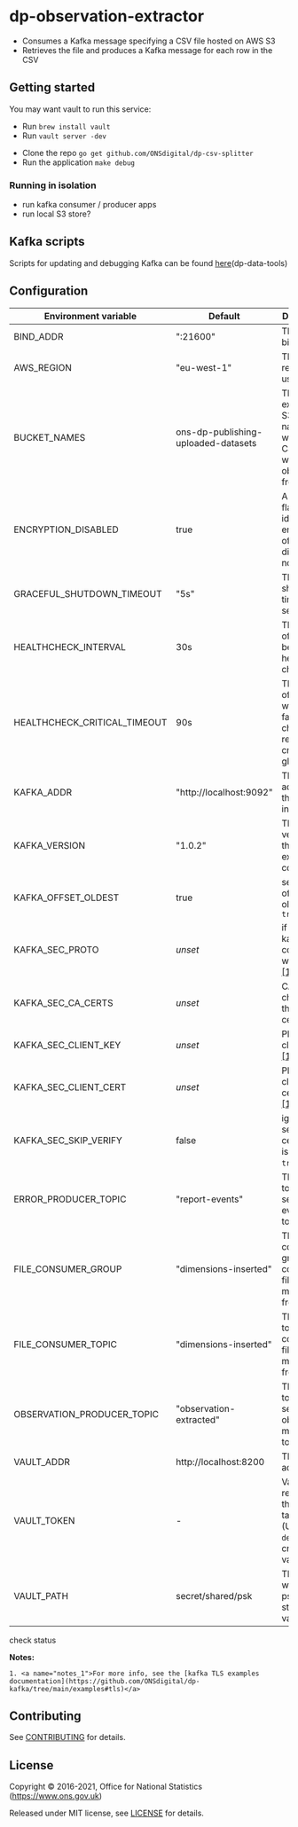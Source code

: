 # dp-observation-extractor

* Consumes a Kafka message specifying a CSV file hosted on AWS S3
* Retrieves the file and produces a Kafka message for each row in the CSV

## Getting started

You may want vault to run this service:

- Run `brew install vault`
- Run `vault server -dev`

* Clone the repo `go get github.com/ONSdigital/dp-csv-splitter`
* Run the application `make debug`

### Running in isolation
* run kafka consumer / producer apps
* run local S3 store?

## Kafka scripts

Scripts for updating and debugging Kafka can be found [here](https://github.com/ONSdigital/dp-data-tools)(dp-data-tools)

## Configuration

| Environment variable         | Default                             | Description
| ---------------------------- | ----------------------------------- | ----------------------------------------------------
| BIND_ADDR                    | ":21600"                            | The port to bind to
| AWS_REGION                   | "eu-west-1"                         | The AWS region to use
| BUCKET_NAMES                 | ons-dp-publishing-uploaded-datasets | The expected S3 bucket names where the CSV files will be obtained from
| ENCRYPTION_DISABLED          | true                                | A boolean flag to identify if encryption of files is disabled or not
| GRACEFUL_SHUTDOWN_TIMEOUT    | "5s"                                | The shutdown timeout in seconds
| HEALTHCHECK_INTERVAL         | 30s                                 | The period of time between health checks
| HEALTHCHECK_CRITICAL_TIMEOUT | 90s                                 | The period of time after which failing checks will result in critical global 
| KAFKA_ADDR                   | "http://localhost:9092"             | The address of the Kafka instance
| KAFKA_VERSION                | "1.0.2"                             | The kafka version that this service expects to connect to
| KAFKA_OFFSET_OLDEST          | true                                | set kafka offset to be oldest if `true`
| KAFKA_SEC_PROTO              | _unset_                             | if set to `TLS`, kafka connections will use TLS [[1]](#notes_1)
| KAFKA_SEC_CA_CERTS           | _unset_                             | CA cert chain for the server cert [[1]](#notes_1)
| KAFKA_SEC_CLIENT_KEY         | _unset_                             | PEM for the client key [[1]](#notes_1)
| KAFKA_SEC_CLIENT_CERT        | _unset_                             | PEM for the client certificate [[1]](#notes_1)
| KAFKA_SEC_SKIP_VERIFY        | false                               | ignores server certificate issues if `true` [[1]](#notes_1)
| ERROR_PRODUCER_TOPIC         | "report-events"                     | The Kafka topic to send report event errors to
| FILE_CONSUMER_GROUP          | "dimensions-inserted"               | The Kafka consumer group to consume file messages from
| FILE_CONSUMER_TOPIC          | "dimensions-inserted"               | The Kafka topic to consume file messages from
| OBSERVATION_PRODUCER_TOPIC   | "observation-extracted"             | The Kafka topic to send the observation messages to
| VAULT_ADDR                   | http://localhost:8200               | The vault address
| VAULT_TOKEN                  | -                                   | Vault token required for the client to talk to vault. (Use `make debug` to create a vault token)
| VAULT_PATH                   | secret/shared/psk                   | The path where the psks will be stored in for vault
check status

**Notes:**

 	1. <a name="notes_1">For more info, see the [kafka TLS examples documentation](https://github.com/ONSdigital/dp-kafka/tree/main/examples#tls)</a>

## Contributing

See [CONTRIBUTING](CONTRIBUTING.md) for details.

## License

Copyright © 2016-2021, Office for National Statistics (https://www.ons.gov.uk)

Released under MIT license, see [LICENSE](LICENSE.md) for details.
